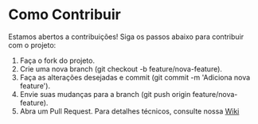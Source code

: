 # Como Contribuir
Estamos abertos a contribuições! Siga os passos abaixo para contribuir com o projeto:

1. Faça o fork do projeto.
2. Crie uma nova branch (git checkout -b feature/nova-feature).
3. Faça as alterações desejadas e commit (git commit -m 'Adiciona nova feature').
4. Envie suas mudanças para a branch (git push origin feature/nova-feature).
5. Abra um Pull Request.
Para detalhes técnicos, consulte nossa [Wiki](https://github.com/davidacunha/Portifolio/wiki/P%C3%A1gina-Inicial)
